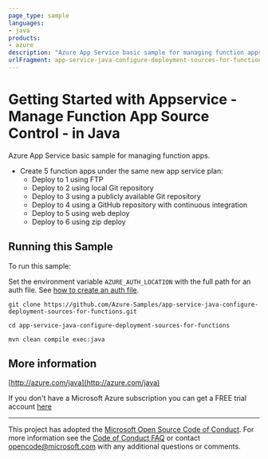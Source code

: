 ```yaml
---
page_type: sample
languages:
- java
products:
- azure
description: "Azure App Service basic sample for managing function apps."
urlFragment: app-service-java-configure-deployment-sources-for-functions
---
```


# Getting Started with Appservice - Manage Function App Source Control - in Java #


  Azure App Service basic sample for managing function apps.
   - Create 5 function apps under the same new app service plan:
     - Deploy to 1 using FTP
     - Deploy to 2 using local Git repository
     - Deploy to 3 using a publicly available Git repository
     - Deploy to 4 using a GitHub repository with continuous integration
     - Deploy to 5 using web deploy
     - Deploy to 6 using zip deploy
 

## Running this Sample ##

To run this sample:

Set the environment variable `AZURE_AUTH_LOCATION` with the full path for an auth file. See [how to create an auth file](https://github.com/Azure/azure-libraries-for-java/blob/master/AUTH.md).

    git clone https://github.com/Azure-Samples/app-service-java-configure-deployment-sources-for-functions.git

    cd app-service-java-configure-deployment-sources-for-functions

    mvn clean compile exec:java

## More information ##

[http://azure.com/java](http://azure.com/java)

If you don't have a Microsoft Azure subscription you can get a FREE trial account [here](http://go.microsoft.com/fwlink/?LinkId=330212)

---

This project has adopted the [Microsoft Open Source Code of Conduct](https://opensource.microsoft.com/codeofconduct/). For more information see the [Code of Conduct FAQ](https://opensource.microsoft.com/codeofconduct/faq/) or contact [opencode@microsoft.com](mailto:opencode@microsoft.com) with any additional questions or comments.
